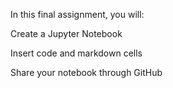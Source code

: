 In this final assignment, you will:

Create a Jupyter Notebook

Insert code and markdown cells

Share your notebook through GitHub
